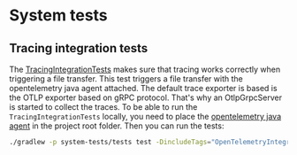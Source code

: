 # System tests

## Tracing integration tests

The [TracingIntegrationTests](./tests/src/test/java/org/eclipse/dataspaceconnector/system/tests/local/FileTransferIntegrationTest.java) makes sure that tracing works correctly when triggering a file transfer.
This test triggers a file transfer with the opentelemetry java agent attached. The default trace exporter is based is the OTLP exporter based on gRPC protocol. That's why an OtlpGrpcServer is started to collect the traces.
To be able to run the `TracingIntegrationTests` locally, you need to place the [opentelemetry java agent](https://github.com/open-telemetry/opentelemetry-java-instrumentation/releases/download/v1.12.0/opentelemetry-javaagent.jar) in the project root folder.
Then you can run the tests:
```bash
./gradlew -p system-tests/tests test -DincludeTags="OpenTelemetryIntegrationTest"
```